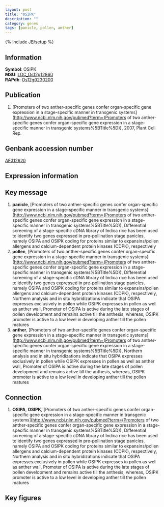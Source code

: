 ```yaml
---
layout: post
title: "OSIPK"
description: ""
category: genes
tags: [panicle, pollen, anther]
---
```

{% include JB/setup %}

## Information
__Symbol__: OSIPK  
__MSU__: [LOC_Os12g12860](http://rice.plantbiology.msu.edu/cgi-bin/ORF_infopage.cgi?orf=LOC_Os12g12860)  
__RAPdb__: [Os12g0230200](http://rapdb.dna.affrc.go.jp/viewer/gbrowse_details/irgsp1?name=Os12g0230200)  

## Publication
1. [Promoters of two anther-specific genes confer organ-specific gene expression in a stage-specific manner in transgenic systems](http://www.ncbi.nlm.nih.gov/pubmed?term=(Promoters of two anther-specific genes confer organ-specific gene expression in a stage-specific manner in transgenic systems%5BTitle%5D)), 2007, Plant Cell Rep.

## Genbank accession number
[AF312920](http://www.ncbi.nlm.nih.gov/nuccore/AF312920)

## Expression information

## Key message
1. __panicle__, [Promoters of two anther-specific genes confer organ-specific gene expression in a stage-specific manner in transgenic systems](http://www.ncbi.nlm.nih.gov/pubmed?term=(Promoters of two anther-specific genes confer organ-specific gene expression in a stage-specific manner in transgenic systems%5BTitle%5D)), Differential screening of a stage-specific cDNA library of Indica rice has been used to identify two genes expressed in pre-pollination stage panicles, namely OSIPA and OSIPK coding for proteins similar to expansins/pollen allergens and calcium-dependent protein kinases (CDPK), respectively
2. __pollen__, [Promoters of two anther-specific genes confer organ-specific gene expression in a stage-specific manner in transgenic systems](http://www.ncbi.nlm.nih.gov/pubmed?term=(Promoters of two anther-specific genes confer organ-specific gene expression in a stage-specific manner in transgenic systems%5BTitle%5D)), Differential screening of a stage-specific cDNA library of Indica rice has been used to identify two genes expressed in pre-pollination stage panicles, namely OSIPA and OSIPK coding for proteins similar to expansins/pollen allergens and calcium-dependent protein kinases (CDPK), respectively, Northern analysis and in situ hybridizations indicate that OSIPA expresses exclusively in pollen while OSIPK expresses in pollen as well as anther wall, Promoter of OSIPA is active during the late stages of pollen development and remains active till the anthesis, whereas, OSIPK promoter is active to a low level in developing anther till the pollen matures
3. __anther__, [Promoters of two anther-specific genes confer organ-specific gene expression in a stage-specific manner in transgenic systems](http://www.ncbi.nlm.nih.gov/pubmed?term=(Promoters of two anther-specific genes confer organ-specific gene expression in a stage-specific manner in transgenic systems%5BTitle%5D)),  Northern analysis and in situ hybridizations indicate that OSIPA expresses exclusively in pollen while OSIPK expresses in pollen as well as anther wall, Promoter of OSIPA is active during the late stages of pollen development and remains active till the anthesis, whereas, OSIPK promoter is active to a low level in developing anther till the pollen matures

## Connection
1. __OSIPA__, __OSIPK__, [Promoters of two anther-specific genes confer organ-specific gene expression in a stage-specific manner in transgenic systems](http://www.ncbi.nlm.nih.gov/pubmed?term=(Promoters of two anther-specific genes confer organ-specific gene expression in a stage-specific manner in transgenic systems%5BTitle%5D)), Differential screening of a stage-specific cDNA library of Indica rice has been used to identify two genes expressed in pre-pollination stage panicles, namely OSIPA and OSIPK coding for proteins similar to expansins/pollen allergens and calcium-dependent protein kinases (CDPK), respectively, Northern analysis and in situ hybridizations indicate that OSIPA expresses exclusively in pollen while OSIPK expresses in pollen as well as anther wall, Promoter of OSIPA is active during the late stages of pollen development and remains active till the anthesis, whereas, OSIPK promoter is active to a low level in developing anther till the pollen matures

## Key figures


